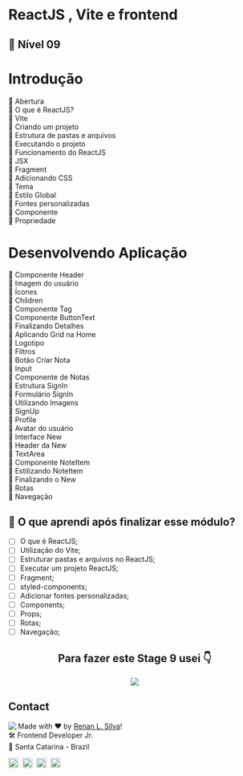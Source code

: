 # ReactJS , Vite e frontend

## 🛫 Nível 09

# Introdução

🚀 Abertura </br>
🚀 O que é ReactJS? </br>
🚀 Vite </br>
🚀 Criando um projeto </br>
🚀 Estrutura de pastas e arquivos </br>
🚀 Executando o projeto </br>
🚀 Funcionamento do ReactJS </br>
🚀 JSX </br>
🚀 Fragment </br>
🚀 Adicionando CSS </br>
🚀 Tema </br>
🚀 Estilo Global </br>
🚀 Fontes personalizadas </br>
🚀 Componente </br>
🚀 Propriedade </br>

# Desenvolvendo Aplicação

🚀 Componente Header </br>
🚀 Imagem do usuário </br>
🚀 Ícones </br>
🚀 Children </br>
🚀 Componente Tag </br>
🚀 Componente ButtonText </br>
🚀 Finalizando Detalhes </br>
🚀 Aplicando Grid na Home </br>
🚀 Logotipo </br>
🚀 Filtros </br>
🚀 Botão Criar Nota </br>
🚀 Input </br>
🚀 Componente de Notas </br>
🚀 Estrutura SignIn </br>
🚀 Formulário SignIn </br>
🚀 Utilizando Imagens </br>
🚀 SignUp </br>
🚀 Profile </br>
🚀 Avatar do usuário </br>
🚀 Interface New </br>
🚀 Header da New </br>
🚀 TextArea </br>
🚀 Componente NoteItem </br>
🚀 Estilizando NoteItem </br>
🚀 Finalizando o New </br>
🚀 Rotas </br>
🚀 Navegação </br>

## 🤔 O que aprendi após finalizar esse módulo?

- [ ] O que é ReactJS;
- [ ] Utilização do Vite;
- [ ] Estruturar pastas e arquivos no ReactJS;
- [ ] Executar um projeto ReactJS;
- [ ] Fragment;
- [ ] styled-components;
- [ ] Adicionar fontes personalizadas;
- [ ] Components;
- [ ] Props;
- [ ] Rotas;
- [ ] Navegação;

<h2 align="center">Para fazer este Stage 9 usei 👇</h2>

<div align="center">

   <img src="https://cdn.jsdelivr.net/gh/devicons/devicon/icons/react/react-original.svg" />
 
</div>

## Contact

<img align="left" src="https://avatars.githubusercontent.com/renyzeraa?size=100">

Made with ❤️ by [Renan L. Silva](https://github.com/renyzeraa)! <br>
🛠 Frontend Developer Jr. <br>
📍 Santa Catarina - Brazil <br>

<a href="https://www.linkedin.com/in/renyzeraa" target="_blank"><img src="https://img.shields.io/badge/LinkedIn-0077B5?style=flat&logo=linkedin&logoColor=white" alt="LinkedIn Badge" height="20"></a>&nbsp;
<a href="mailto:renansilvaytb@gmail.com" target="_blank"><img src="https://img.shields.io/badge/Gmail-D14836?style=flat&logo=gmail&logoColor=white" alt="Gmail Badge" height="20"></a>&nbsp;
<a href="#"><img src="https://img.shields.io/badge/Discord-%237289DA.svg?logo=discord&logoColor=white" title="renan_s#7826" alt="Discord Badge" height="20"></a>&nbsp;
<a href="https://www.github.com/renyzeraa" target="_blank"><img src="https://img.shields.io/badge/GitHub-100000?style=flat&logo=github&logoColor=white" alt="GitHub Badge" height="20"></a>&nbsp;

<br clear="left"/>
